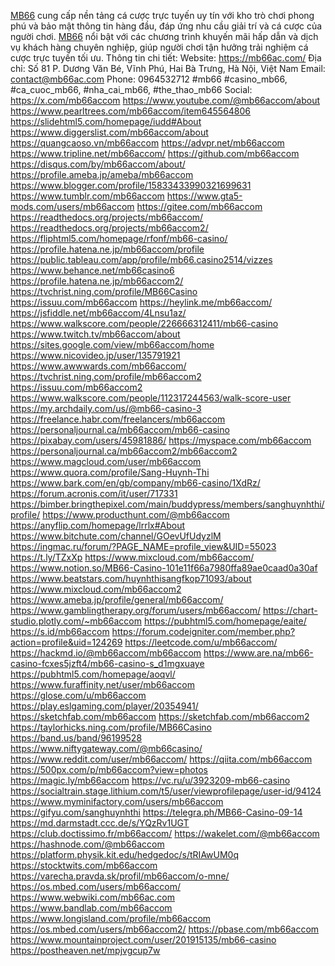 <a href="https://mb66ac.com/">MB66</a> cung cấp nền tảng cá cược trực tuyến uy tín với kho trò chơi phong phú và bảo mật thông tin hàng đầu, đáp ứng nhu cầu giải trí và cá cược của người chơi. <a href="https://mb66ac.com/">MB66</a> nổi bật với các chương trình khuyến mãi hấp dẫn và dịch vụ khách hàng chuyên nghiệp, giúp người chơi tận hưởng trải nghiệm cá cược trực tuyến tối ưu.
Thông tin chi tiết:
Website: <a href="https://mb66ac.com/">https://mb66ac.com/</a>
Địa chỉ: Số 81 P. Dương Văn Bé, Vĩnh Phú, Hai Bà Trưng, Hà Nội, Việt Nam
Email: contact@mb66ac.com
Phone: 0964532712
#mb66 #casino_mb66, #ca_cuoc_mb66, #nha_cai_mb66, #the_thao_mb66
Social: 
<a href="https://x.com/mb66accom">https://x.com/mb66accom</a>
<a href="https://www.youtube.com/@mb66accom/about">https://www.youtube.com/@mb66accom/about</a>
<a href="https://www.pearltrees.com/mb66accom/item645564806">https://www.pearltrees.com/mb66accom/item645564806</a>
<a href="https://slidehtml5.com/homepage/iudd#About">https://slidehtml5.com/homepage/iudd#About</a>
<a href="https://www.diggerslist.com/mb66accom/about">https://www.diggerslist.com/mb66accom/about</a>
<a href="https://quangcaoso.vn/mb66accom">https://quangcaoso.vn/mb66accom</a>
<a href="https://advpr.net/mb66accom">https://advpr.net/mb66accom</a>
<a href="https://www.tripline.net/mb66accom/">https://www.tripline.net/mb66accom/</a>
<a href="https://github.com/mb66accom">https://github.com/mb66accom</a>
<a href="https://disqus.com/by/mb66accom/about/">https://disqus.com/by/mb66accom/about/</a>
<a href="https://profile.ameba.jp/ameba/mb66accom">https://profile.ameba.jp/ameba/mb66accom</a>
<a href="https://www.blogger.com/profile/15833433990321699631">https://www.blogger.com/profile/15833433990321699631</a>
<a href="https://www.tumblr.com/mb66accom">https://www.tumblr.com/mb66accom</a>
<a href="https://www.gta5-mods.com/users/mb66accom">https://www.gta5-mods.com/users/mb66accom</a>
<a href="https://gitee.com/mb66accom">https://gitee.com/mb66accom</a>
<a href="https://readthedocs.org/projects/mb66accom/">https://readthedocs.org/projects/mb66accom/</a>
<a href="https://readthedocs.org/projects/mb66accom2/">https://readthedocs.org/projects/mb66accom2/</a>
<a href="https://fliphtml5.com/homepage/rfonf/mb66-casino/">https://fliphtml5.com/homepage/rfonf/mb66-casino/</a>
<a href="https://profile.hatena.ne.jp/mb66accom/profile">https://profile.hatena.ne.jp/mb66accom/profile</a>
<a href="https://public.tableau.com/app/profile/mb66.casino2514/vizzes">https://public.tableau.com/app/profile/mb66.casino2514/vizzes</a>
<a href="https://www.behance.net/mb66casino6">https://www.behance.net/mb66casino6</a>
<a href="https://profile.hatena.ne.jp/mb66accom2/">https://profile.hatena.ne.jp/mb66accom2/</a>
<a href="https://tvchrist.ning.com/profile/MB66Casino">https://tvchrist.ning.com/profile/MB66Casino</a>
<a href="https://issuu.com/mb66accom">https://issuu.com/mb66accom</a>
<a href="https://heylink.me/mb66accom/">https://heylink.me/mb66accom/</a>
<a href="https://jsfiddle.net/mb66accom/4Lnsu1az/">https://jsfiddle.net/mb66accom/4Lnsu1az/</a>
<a href="https://www.walkscore.com/people/226666312411/mb66-casino">https://www.walkscore.com/people/226666312411/mb66-casino</a>
<a href="https://www.twitch.tv/mb66accom/about">https://www.twitch.tv/mb66accom/about</a>
<a href="https://sites.google.com/view/mb66accom/home">https://sites.google.com/view/mb66accom/home</a>
<a href="https://www.nicovideo.jp/user/135791921">https://www.nicovideo.jp/user/135791921</a>
<a href="https://www.awwwards.com/mb66accom/">https://www.awwwards.com/mb66accom/</a>
<a href="https://tvchrist.ning.com/profile/mb66accom2">https://tvchrist.ning.com/profile/mb66accom2</a>
<a href="https://issuu.com/mb66accom2">https://issuu.com/mb66accom2</a>
<a href="https://www.walkscore.com/people/112317244563/walk-score-user">https://www.walkscore.com/people/112317244563/walk-score-user</a>
<a href="https://my.archdaily.com/us/@mb66-casino-3">https://my.archdaily.com/us/@mb66-casino-3</a>
<a href="https://freelance.habr.com/freelancers/mb66accom">https://freelance.habr.com/freelancers/mb66accom</a>
<a href="https://personaljournal.ca/mb66accom/mb66-casino">https://personaljournal.ca/mb66accom/mb66-casino</a>
<a href="https://pixabay.com/users/45981886/">https://pixabay.com/users/45981886/</a>
<a href="https://myspace.com/mb66accom">https://myspace.com/mb66accom</a>
<a href="https://personaljournal.ca/mb66accom2/mb66accom2">https://personaljournal.ca/mb66accom2/mb66accom2</a>
<a href="https://www.magcloud.com/user/mb66accom">https://www.magcloud.com/user/mb66accom</a>
<a href="https://www.quora.com/profile/Sang-Huynh-Thi">https://www.quora.com/profile/Sang-Huynh-Thi</a>
<a href="https://www.bark.com/en/gb/company/mb66-casino/1XdRz/">https://www.bark.com/en/gb/company/mb66-casino/1XdRz/</a>
<a href="https://forum.acronis.com/it/user/717331">https://forum.acronis.com/it/user/717331</a>
<a href="https://bimber.bringthepixel.com/main/buddypress/members/sanghuynhthi/profile/">https://bimber.bringthepixel.com/main/buddypress/members/sanghuynhthi/profile/</a>
<a href="https://www.producthunt.com/@mb66accom">https://www.producthunt.com/@mb66accom</a>
<a href="https://anyflip.com/homepage/lrrlx#About">https://anyflip.com/homepage/lrrlx#About</a>
<a href="https://www.bitchute.com/channel/GOevUfUdyzlM">https://www.bitchute.com/channel/GOevUfUdyzlM</a>
<a href="https://ingmac.ru/forum/?PAGE_NAME=profile_view&UID=55023">https://ingmac.ru/forum/?PAGE_NAME=profile_view&UID=55023</a>
<a href="https://t.ly/TZxXp">https://t.ly/TZxXp</a>
<a href="https://www.mixcloud.com/mb66accom/">https://www.mixcloud.com/mb66accom/</a>
<a href="https://www.notion.so/MB66-Casino-101e11f66a7980ffa89ae0caad0a30af">https://www.notion.so/MB66-Casino-101e11f66a7980ffa89ae0caad0a30af</a>
<a href="https://www.beatstars.com/huynhthisangfkop71093/about">https://www.beatstars.com/huynhthisangfkop71093/about</a>
<a href="https://www.mixcloud.com/mb66accom2">https://www.mixcloud.com/mb66accom2</a>
<a href="https://www.ameba.jp/profile/general/mb66accom/">https://www.ameba.jp/profile/general/mb66accom/</a>
<a href="https://www.gamblingtherapy.org/forum/users/mb66accom/">https://www.gamblingtherapy.org/forum/users/mb66accom/</a>
<a href="https://chart-studio.plotly.com/~mb66accom">https://chart-studio.plotly.com/~mb66accom</a>
<a href="https://pubhtml5.com/homepage/eaite/">https://pubhtml5.com/homepage/eaite/</a>
<a href="https://s.id/mb66accom">https://s.id/mb66accom</a>
<a href="https://forum.codeigniter.com/member.php?action=profile&uid=124269">https://forum.codeigniter.com/member.php?action=profile&uid=124269</a>
<a href="https://leetcode.com/u/mb66accom/">https://leetcode.com/u/mb66accom/</a>
<a href="https://hackmd.io/@mb66accom/mb66accom">https://hackmd.io/@mb66accom/mb66accom</a>
<a href="https://www.are.na/mb66-casino-fcxes5jzft4/mb66-casino-s_d1mgxuaye">https://www.are.na/mb66-casino-fcxes5jzft4/mb66-casino-s_d1mgxuaye</a>
<a href="https://pubhtml5.com/homepage/aoqvl/">https://pubhtml5.com/homepage/aoqvl/</a>
<a href="https://www.furaffinity.net/user/mb66accom">https://www.furaffinity.net/user/mb66accom</a>
<a href="https://glose.com/u/mb66accom">https://glose.com/u/mb66accom</a>
<a href="https://play.eslgaming.com/player/20354941/">https://play.eslgaming.com/player/20354941/</a>
<a href="https://sketchfab.com/mb66accom">https://sketchfab.com/mb66accom</a>
<a href="https://sketchfab.com/mb66accom2">https://sketchfab.com/mb66accom2</a>
<a href="https://taylorhicks.ning.com/profile/MB66Casino">https://taylorhicks.ning.com/profile/MB66Casino</a>
<a href="https://band.us/band/96199528">https://band.us/band/96199528</a>
<a href="https://www.niftygateway.com/@mb66casino/">https://www.niftygateway.com/@mb66casino/</a>
<a href="https://www.reddit.com/user/mb66accom/">https://www.reddit.com/user/mb66accom/</a>
<a href="https://qiita.com/mb66accom">https://qiita.com/mb66accom</a>
<a href="https://500px.com/p/mb66accom?view=photos">https://500px.com/p/mb66accom?view=photos</a>
<a href="https://magic.ly/mb66accom">https://magic.ly/mb66accom</a>
<a href="https://vc.ru/u/3923209-mb66-casino">https://vc.ru/u/3923209-mb66-casino</a>
<a href="https://socialtrain.stage.lithium.com/t5/user/viewprofilepage/user-id/94124">https://socialtrain.stage.lithium.com/t5/user/viewprofilepage/user-id/94124</a>
<a href="https://www.myminifactory.com/users/mb66accom">https://www.myminifactory.com/users/mb66accom</a>
<a href="https://gifyu.com/sanghuynhthi">https://gifyu.com/sanghuynhthi</a>
<a href="https://telegra.ph/MB66-Casino-09-14">https://telegra.ph/MB66-Casino-09-14</a>
<a href="https://md.darmstadt.ccc.de/s/YQzRv1UGT">https://md.darmstadt.ccc.de/s/YQzRv1UGT</a>
<a href="https://club.doctissimo.fr/mb66accom/">https://club.doctissimo.fr/mb66accom/</a>
<a href="https://wakelet.com/@mb66accom">https://wakelet.com/@mb66accom</a>
<a href="https://hashnode.com/@mb66accom">https://hashnode.com/@mb66accom</a>
<a href="https://platform.physik.kit.edu/hedgedoc/s/tRIAwUM0q">https://platform.physik.kit.edu/hedgedoc/s/tRIAwUM0q</a>
<a href="https://stocktwits.com/mb66accom">https://stocktwits.com/mb66accom</a>
<a href="https://varecha.pravda.sk/profil/mb66accom/o-mne/">https://varecha.pravda.sk/profil/mb66accom/o-mne/</a>
<a href="https://os.mbed.com/users/mb66accom/">https://os.mbed.com/users/mb66accom/</a>
<a href="https://www.webwiki.com/mb66ac.com">https://www.webwiki.com/mb66ac.com</a>
<a href="https://www.bandlab.com/mb66accom">https://www.bandlab.com/mb66accom</a>
<a href="https://www.longisland.com/profile/mb66accom">https://www.longisland.com/profile/mb66accom</a>
<a href="https://os.mbed.com/users/mb66accom2/">https://os.mbed.com/users/mb66accom2/</a>
<a href="https://pbase.com/mb66accom">https://pbase.com/mb66accom</a>
<a href="https://www.mountainproject.com/user/201915135/mb66-casino">https://www.mountainproject.com/user/201915135/mb66-casino</a>
<a href="https://postheaven.net/mpjvgcup7w">https://postheaven.net/mpjvgcup7w</a>
